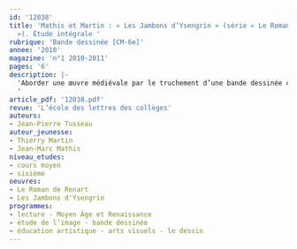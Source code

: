 ```yaml
---
id: '12038'
title: 'Mathis et Martin : « Les Jambons d’Ysengrin » (série « Le Roman de Renart
  »). Étude intégrale '
rubrique: 'Bande dessinée [CM-6e]'
annee: '2010'
magazine: 'n°1 2010-2011'
pages: '6'
description: |-
  'Aborder une œuvre médiévale par le truchement d’une bande dessinée contemporaine peut constituer une première approche intéressante, encore convient-il de rappeler quelques données fondamentales sur l’original...
  '
article_pdf: '12038.pdf'
revue: 'L’école des lettres des collèges'
auteurs:
- Jean-Pierre Tusseau
auteur_jeunesse:
- Thierry Martin
- Jean-Marc Mathis
niveau_etudes:
- cours moyen
- sixième
oeuvres:
- Le Roman de Renart
- Les Jambons d'Ysengrin
programmes:
- lecture - Moyen Âge et Renaissance
- étude de l’image - bande dessinée
- éducation artistique - arts visuels - le dessin
---
```

